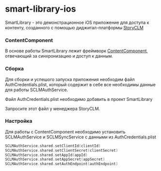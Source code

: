 # smart-library-ios #

SmartLibrary - это демонстрационное iOS приложение для доступа к контенту, созданного с помощью диджитал-платформы [StoryCLM](https://storyclm.com/)

### ContentComponent

В основе работы SmartLibrary лежит фреймворк [ContentComponent](https://github.com/storyclm/story-content-ios), отвечающий за синхронизацию и доступ к данным.

### Сборка

Для сборки и успешого запуска приложения необходим файл AuthCredentials.plist, который содержит в себе все необходимы данные для работы SCLMAuthService.

Файл AuthCredentials.plist необходимо добавить в проект SmartLibrary

Запросите этот файл у менеджера StoryCLM.

### Настройка

Для работы с ContentComponent необходимо установить SCLMAuthService и SCLMSyncService с данными из AuthCredentials.plist

```swift
SCLMAuthService.shared.setClientId(clientId)
SCLMAuthService.shared.setClientSecret(clientSecret)
SCLMAuthService.shared.setAppId(appId)
SCLMAuthService.shared.setAppSecret(appSecret)
SCLMAuthService.shared.setAuthEndpoint(authEndpoint)
```
